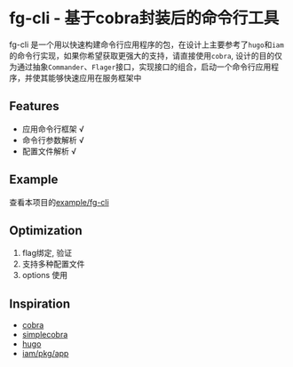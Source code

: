 # fg-cli - 基于cobra封装后的命令行工具

fg-cli 是一个用以快速构建命令行应用程序的包，在设计上主要参考了`hugo`和`iam`的命令行实现，如果你希望获取更强大的支持，请直接使用`cobra`,
设计的目的仅为通过抽象`Commander`、`Flager`接口，实现接口的组合，启动一个命令行应用程序，并使其能够快速应用在服务框架中

## Features

- 应用命令行框架 √
- 命令行参数解析 √
- 配置文件解析 √

## Example
查看本项目的[example/fg-cli](https://github.com/chhz0/framego/tree/main/example/fg-cli)

## Optimization

1. flag绑定, 验证
2. 支持多种配置文件
3. options 使用

## Inspiration

- [cobra](https://github.com/spf13/cobra)
- [simplecobra](https://github.com/bep/simplecobra)
- [hugo](https://github.com/gohugoio/hugo)
- [iam/pkg/app](https://github.com/marmotedu/iam/tree/master/pkg/app)